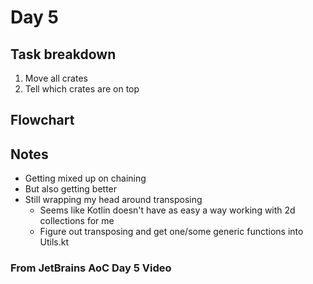 # Day 5

## Task breakdown

1. Move all crates
2. Tell which crates are on top

## Flowchart

## Notes

* Getting mixed up on chaining
* But also getting better
* Still wrapping my head around transposing
  * Seems like Kotlin doesn't have as easy a way working with 2d collections for me
  * Figure out transposing and get one/some generic functions into Utils.kt

### From JetBrains AoC Day 5 Video